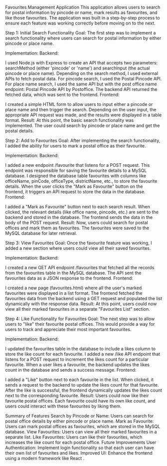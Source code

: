 Favourites Management Application
This application allows users to search for postal information by pincode or name, mark results as favourites, and like those favourites. The application was built in a step-by-step process to ensure each feature was working correctly before moving on to the next.

Step 1: Initial Search Functionality
Goal:
The first step was to implement a search functionality where users can search for postal information by either pincode or place name.

Implementation:
Backend:

I used Node.js with Express to create an API that accepts two parameters: searchMethod (either 'pincode' or 'name') and searchInput (the actual pincode or place name).
Depending on the search method, I used external APIs to fetch postal data.
For pincode search, I used the Postal Pincode API.
For place name search, I used the same API but with the post office name endpoint: Postal Pincode API by Postoffice.
The backend API returned the fetched data, which was sent to the frontend.
Frontend:

I created a simple HTML form to allow users to input either a pincode or place name and then trigger the search.
Depending on the user input, the appropriate API request was made, and the results were displayed in a table format.
Result:
At this point, the basic search functionality was implemented. The user could search by pincode or place name and get the postal details.

Step 2: Add to Favourites
Goal:
After implementing the search functionality, I added the ability for users to mark a postal office as their favourite.

Implementation:
Backend:

I added a new endpoint /favourite that listens for a POST request. This endpoint was responsible for saving the favourite details to a MySQL database.
I designed the database table favourites with columns like officeName, pinCode, officeType, districtName, etc., to store the favourite details.
When the user clicks the "Mark as Favourite" button on the frontend, it triggers an API request to store the data in the database.
Frontend:

I added a "Mark as Favourite" button next to each search result. When clicked, the relevant details (like office name, pincode, etc.) are sent to the backend and stored in the database.
The frontend sends the data in the body of the POST request.
Result:
Now, users could search for postal offices and mark them as favourites. The favourites were saved to the MySQL database for later retrieval.

Step 3: View Favourites
Goal:
Once the favourite feature was working, I added a new section where users could view all their saved favourites.

Implementation:
Backend:

I created a new GET API endpoint /favourites that fetched all the records from the favourites table in the MySQL database.
The API sent the favourites data as a JSON response to the frontend.
Frontend:

I created a new page (favourites.html) where all the user's marked favourites were displayed in a list format.
The frontend fetched the favourites data from the backend using a GET request and populated the list dynamically with the response data.
Result:
At this point, users could now view all their marked favourites in a separate "Favourites List" section.

Step 4: Like Functionality for Favourites
Goal:
The next step was to allow users to "like" their favourite postal offices. This would provide a way for users to track and appreciate their most important favourites.

Implementation:
Backend:

I updated the favourites table in the database to include a likes column to store the like count for each favourite.
I added a new /like API endpoint that listens for a POST request to increment the likes count for a particular favourite.
When a user likes a favourite, the backend updates the likes count in the database and sends a success message.
Frontend:

I added a "Like" button next to each favourite in the list. When clicked, it sends a request to the backend to update the likes count for that favourite.
After the like is successful, the frontend dynamically updates the likes count next to the corresponding favourite.
Result:
Users could now like their favourite postal offices. Each favourite could have its own like count, and users could interact with these favourites by liking them.

Summary of Features
Search by Pincode or Name: Users can search for postal office details by either pincode or place name.
Mark as Favourite: Users can mark postal offices as favourites, which are stored in the MySQL database.
View Favourites: Users can view all their marked favourites in a separate list.
Like Favourites: Users can like their favourites, which increases the like count for each postal office.
Future Improvements
User Authentication: Implement login functionality so that each user can have their own list of favourites and likes.
Improved UI: Enhance the frontend using a modern framework like React .

